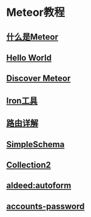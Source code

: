 # Meteor教程

## [什么是Meteor](http://www.maiziedu.com/lesson/3446/)  

## [Hello World](https://www.meteor.com/install)

## [Discover Meteor](http://zh.discovermeteor.com/)

## [Iron工具](https://github.com/wmzhai/issuetracker)

## [路由详解]()

## [SimpleSchema](package-simple-schema.md)

## [Collection2](package-collection2.md)

## [aldeed:autoform]()

## [accounts-password]()
